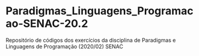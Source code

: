 # Paradigmas_Linguagens_Programacao-SENAC-20.2
Repositório de códigos dos exercícios da disciplina de Paradigmas e Linguagens de Programação (2020/02) SENAC
